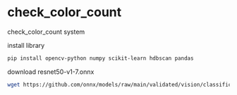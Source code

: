# check_color_count
check_color_count system

install library

```bash
pip install opencv-python numpy scikit-learn hdbscan pandas
```

download resnet50-v1-7.onnx
```bash
wget https://github.com/onnx/models/raw/main/validated/vision/classification/resnet/model/resnet50-v1-7.onnx
```

